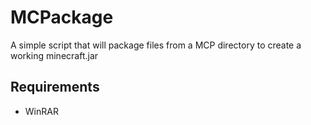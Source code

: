# MCPackage

A simple script that will package files from a MCP directory to create a working minecraft.jar

## Requirements
 * WinRAR
